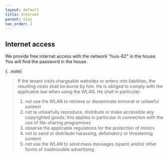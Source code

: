 ```yaml
---
layout: default
title: Internet
parent: Stay
nav_order: 2
---
```


## Internet access

We provide free internet access with the network "huis-62" in the house. You will find the password in the house.

{: .note}
> If the tenant visits chargeable websites or enters into liabilities, the resulting costs shall be borne by him. He is obliged to comply with the applicable law when using the WLAN. He shall in particular:
> 1. not use the WLAN to retrieve or disseminate immoral or unlawful content
> 2. not to unlawfully reproduce, distribute or make accessible any copyrighted goods; this applies in particular in connection with the use of file-sharing programmes
> 3. observe the applicable regulations for the protection of minors
> 4. not to send or distribute harassing, defamatory or threatening content
> 5. not use the WLAN to send mass messages (spam) and/or other forms of inadmissible advertising.
